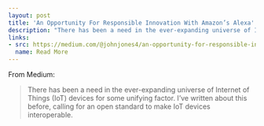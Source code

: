 ```yaml
---
layout: post
title: 'An Opportunity For Responsible Innovation With Amazon’s Alexa'
description: "There has been a need in the ever-expanding universe of Internet of Things (IoT) devices for some unifying factor. I’ve written about this before, calling for an open standard to make IoT devices interoperable."
links:
- src: https://medium.com/@johnjones4/an-opportunity-for-responsible-innovation-with-amazons-alexa-c23ac40bec46
  name: Read More
---
```


From Medium:

> There has been a need in the ever-expanding universe of Internet of Things (IoT) devices for some unifying factor. I’ve written about this before, calling for an open standard to make IoT devices interoperable.
